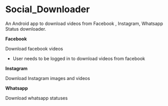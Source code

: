 # Social_Downloader
An Android app to download videos from Facebook , Instagram, Whatsapp Status downloader.

**Facebook**

Download facebook videos

* User needs to be logged in to download videos from facebook

**Instagram**

Download Instagram images and videos

**Whatsapp**

Download whatsapp statuses
